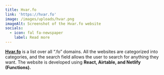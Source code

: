 ```yaml
---
title: Hvar.fo
link: 'https://hvar.fo'
image: /images/uploads/hvar.png
imageAlt: Screenshot of the Hvar.fo website
socials:
  - icon: fal fa-newspaper
    label: Read more
---
```

[**Hvar.fo**](https://hvar.fo) is a list over all “.fo” domains. All the websites are categorized into categories, and the search field allows the user to search for anything they want. The website is developed using **React, Airtable, and Netlify (Functions).**
